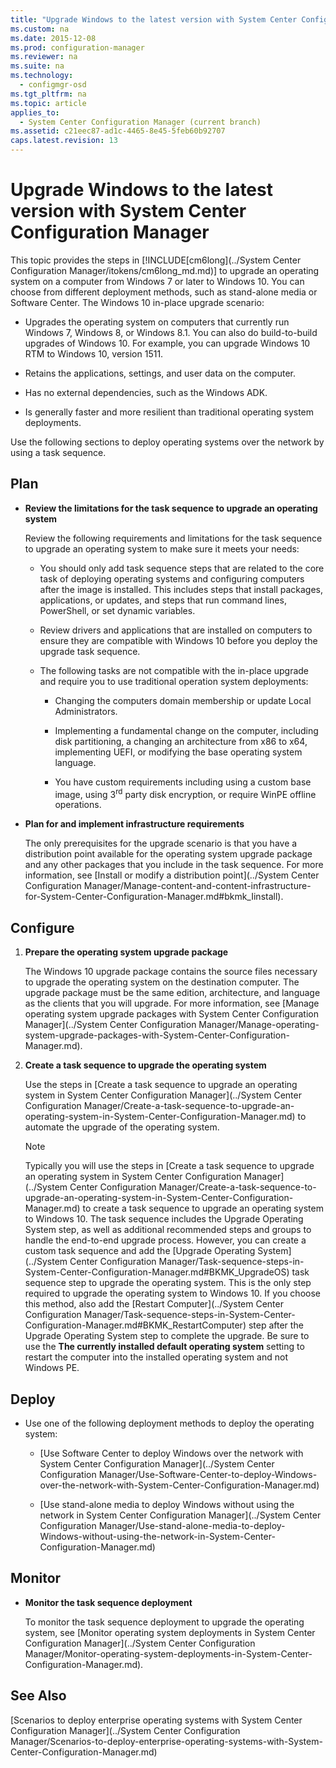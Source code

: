 ```yaml
---
title: "Upgrade Windows to the latest version with System Center Configuration Manager"
ms.custom: na
ms.date: 2015-12-08
ms.prod: configuration-manager
ms.reviewer: na
ms.suite: na
ms.technology: 
  - configmgr-osd
ms.tgt_pltfrm: na
ms.topic: article
applies_to: 
  - System Center Configuration Manager (current branch)
ms.assetid: c21eec87-ad1c-4465-8e45-5feb60b92707
caps.latest.revision: 13
---
```

# Upgrade Windows to the latest version with System Center Configuration Manager
This topic provides the steps in [!INCLUDE[cm6long](../System Center Configuration Manager/itokens/cm6long_md.md)] to upgrade an  operating system on a computer from Windows 7 or later to Windows 10. You can choose from different deployment methods, such as stand-alone media or Software Center. The Windows 10 in-place upgrade scenario:  
  
-   Upgrades the operating system on computers that currently run Windows 7, Windows 8, or Windows 8.1. You can also do build-to-build upgrades of Windows 10. For example, you can upgrade Windows 10 RTM to Windows 10, version 1511.  
  
-   Retains the applications, settings, and user data on the computer.  
  
-   Has no external dependencies, such as the Windows ADK.  
  
-   Is generally faster and more resilient than traditional operating system deployments.  
  
 Use the following sections to deploy operating systems over the network by using a task sequence.  
  
##  <a name="BKMK_Plan"></a> Plan  
  
-   **Review the limitations for the task sequence to upgrade an operating system**  
  
     Review the following requirements and limitations  for the task sequence to upgrade an operating system to make sure it meets your needs:  
  
    -   You should only add task sequence steps that are related to the core task of deploying operating systems and configuring computers after the image is installed. This includes steps that install packages, applications, or updates, and steps that run command lines, PowerShell, or set dynamic variables.  
  
    -   Review drivers and applications that are installed on computers to ensure they are compatible with Windows 10 before you deploy the upgrade task sequence.  
  
    -   The following tasks are not compatible with the  in-place upgrade and require you to use traditional operation system deployments:  
  
        -   Changing the computers domain membership or update Local Administrators.  
  
        -   Implementing a fundamental change on the computer, including disk partitioning, a changing an architecture from x86 to x64, implementing UEFI, or modifying the base operating system language.  
  
        -   You have custom requirements including using a custom base image, using 3<sup>rd</sup> party disk encryption, or require WinPE offline operations.  
  
-   **Plan for and implement  infrastructure requirements**  
  
     The only prerequisites for the upgrade scenario is that you have a distribution point available for the operating system upgrade package and any other packages that you include in the task sequence. For more information, see [Install or modify a distribution point](../System Center Configuration Manager/Manage-content-and-content-infrastructure-for-System-Center-Configuration-Manager.md#bkmk_Iinstall).  
  
##  <a name="BKMK_Configure"></a> Configure  
  
1.  **Prepare the operating system upgrade package**  
  
     The Windows 10 upgrade package contains the source files necessary to upgrade the operating system on the destination computer. The upgrade package must be the same edition, architecture, and language as the clients that you will upgrade.  For more information, see [Manage operating system upgrade packages with System Center Configuration Manager](../System Center Configuration Manager/Manage-operating-system-upgrade-packages-with-System-Center-Configuration-Manager.md).  
  
2.  **Create a task sequence to upgrade the operating system**  
  
     Use the steps in [Create a task sequence to upgrade an operating system in System Center Configuration Manager](../System Center Configuration Manager/Create-a-task-sequence-to-upgrade-an-operating-system-in-System-Center-Configuration-Manager.md) to automate the upgrade of the operating system.  
  
    > [!NOTE]  
    >  Typically you will use the steps in [Create a task sequence to upgrade an operating system in System Center Configuration Manager](../System Center Configuration Manager/Create-a-task-sequence-to-upgrade-an-operating-system-in-System-Center-Configuration-Manager.md) to create a task sequence to upgrade an operating system to Windows 10. The task sequence includes the Upgrade Operating System step, as well as additional  recommended steps and groups to handle the end-to-end upgrade process. However, you can create a custom task sequence and add the [Upgrade Operating System](../System Center Configuration Manager/Task-sequence-steps-in-System-Center-Configuration-Manager.md#BKMK_UpgradeOS) task sequence step to upgrade the operating system. This is the only step required to upgrade the operating system to Windows 10. If you choose this method, also add the [Restart Computer](../System Center Configuration Manager/Task-sequence-steps-in-System-Center-Configuration-Manager.md#BKMK_RestartComputer) step after the Upgrade Operating System step to complete the upgrade. Be sure to use the **The currently installed default operating system** setting to restart the computer  into the installed operating system and not Windows PE.  
  
##  <a name="BKMK_Deploy"></a> Deploy  
  
-   Use one of the following deployment methods to deploy the operating system:  
  
    -   [Use Software Center to deploy Windows over the network with System Center Configuration Manager](../System Center Configuration Manager/Use-Software-Center-to-deploy-Windows-over-the-network-with-System-Center-Configuration-Manager.md)  
  
    -   [Use stand-alone media to deploy Windows without using the network in System Center Configuration Manager](../System Center Configuration Manager/Use-stand-alone-media-to-deploy-Windows-without-using-the-network-in-System-Center-Configuration-Manager.md)  
  
## Monitor  
  
-   **Monitor the task sequence deployment**  
  
     To monitor the task sequence deployment  to upgrade the operating system, see [Monitor operating system deployments in System Center Configuration Manager](../System Center Configuration Manager/Monitor-operating-system-deployments-in-System-Center-Configuration-Manager.md).  
  
## See Also  
 [Scenarios to deploy enterprise operating systems with System Center Configuration Manager](../System Center Configuration Manager/Scenarios-to-deploy-enterprise-operating-systems-with-System-Center-Configuration-Manager.md)
